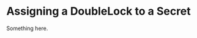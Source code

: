 [title]: # (Assigning a DoubleLock to a Secret)
[tags]: # (XXX)
[priority]: # (4001)
# Assigning a DoubleLock to a Secret
Something here.
